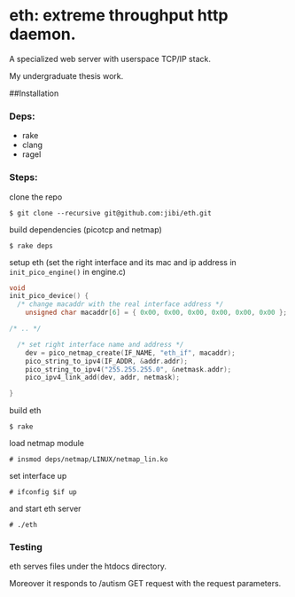 # eth: extreme throughput http daemon.
A specialized web server with userspace TCP/IP stack.

My undergraduate thesis work.

##Installation
### Deps:

* rake
* clang
* ragel

### Steps:
clone the repo
```
$ git clone --recursive git@github.com:jibi/eth.git
```

build dependencies (picotcp and netmap)

```
$ rake deps
```
setup eth (set the right interface and its mac and ip address in `init_pico_engine()` in engine.c)

```C
void
init_pico_device() {
  /* change macaddr with the real interface address */
	unsigned char macaddr[6] = { 0x00, 0x00, 0x00, 0x00, 0x00, 0x00 };

/* .. */

  /* set right interface name and address */
	dev = pico_netmap_create(IF_NAME, "eth_if", macaddr);
	pico_string_to_ipv4(IF_ADDR, &addr.addr);
	pico_string_to_ipv4("255.255.255.0", &netmask.addr);
	pico_ipv4_link_add(dev, addr, netmask);

}
```

build eth

```
$ rake
```

load netmap module
```
# insmod deps/netmap/LINUX/netmap_lin.ko
```

set interface up

```
# ifconfig $if up
```

and start eth server

```
# ./eth
```

### Testing
eth serves files under the htdocs directory.

Moreover it responds to /autism GET request with the request parameters.

